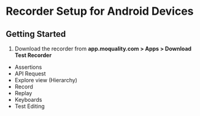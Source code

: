 # Recorder Setup for Android Devices

## Getting Started
1. Download the recorder from **app.moquality.com > Apps > Download Test Recorder**
- Assertions
- API Request
- Explore view (Hierarchy)
- Record
- Replay
- Keyboards
- Test Editing
